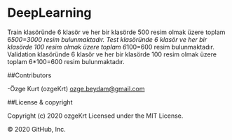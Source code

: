 # DeepLearning

Train klasöründe 6 klasör ve her bir klasörde 500 resim olmak üzere toplam 6*500=3000 resim bulunmaktadır.
Test klasöründe 6 klasör ve her bir klasörde 100 resim olmak üzere toplam 6*100=600 resim bulunmaktadır.
Validation klasöründe 6 klasör ve her bir klasörde 100 resim olmak üzere toplam 6*100=600 resim bulunmaktadır.


##Contributors

-Özge Kurt (ozgeKrt) ozge.beydam@gmail.com

##License & copyright

Copyright (c) 2020 ozgeKrt Licensed under the MIT License.

© 2020 GitHub, Inc.
